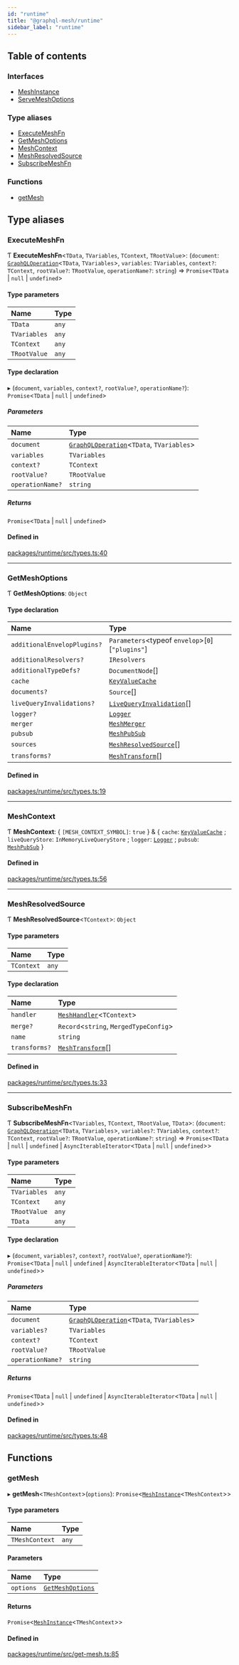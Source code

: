 ```yaml
---
id: "runtime"
title: "@graphql-mesh/runtime"
sidebar_label: "runtime"
---
```


## Table of contents

### Interfaces

- [MeshInstance](/docs/api/interfaces/runtime_src.MeshInstance)
- [ServeMeshOptions](/docs/api/interfaces/runtime_src.ServeMeshOptions)

### Type aliases

- [ExecuteMeshFn](runtime_src#executemeshfn)
- [GetMeshOptions](runtime_src#getmeshoptions)
- [MeshContext](runtime_src#meshcontext)
- [MeshResolvedSource](runtime_src#meshresolvedsource)
- [SubscribeMeshFn](runtime_src#subscribemeshfn)

### Functions

- [getMesh](runtime_src#getmesh)

## Type aliases

### ExecuteMeshFn

Ƭ **ExecuteMeshFn**\<`TData`, `TVariables`, `TContext`, `TRootValue`>: (`document`: [`GraphQLOperation`](types_src#graphqloperation)\<`TData`, `TVariables`>, `variables`: `TVariables`, `context?`: `TContext`, `rootValue?`: `TRootValue`, `operationName?`: `string`) => `Promise`\<`TData` | ``null`` | `undefined`>

#### Type parameters

| Name | Type |
| :------ | :------ |
| `TData` | `any` |
| `TVariables` | `any` |
| `TContext` | `any` |
| `TRootValue` | `any` |

#### Type declaration

▸ (`document`, `variables`, `context?`, `rootValue?`, `operationName?`): `Promise`\<`TData` | ``null`` | `undefined`>

##### Parameters

| Name | Type |
| :------ | :------ |
| `document` | [`GraphQLOperation`](types_src#graphqloperation)\<`TData`, `TVariables`> |
| `variables` | `TVariables` |
| `context?` | `TContext` |
| `rootValue?` | `TRootValue` |
| `operationName?` | `string` |

##### Returns

`Promise`\<`TData` | ``null`` | `undefined`>

#### Defined in

[packages/runtime/src/types.ts:40](https://github.com/Urigo/graphql-mesh/blob/master/packages/runtime/src/types.ts#L40)

___

### GetMeshOptions

Ƭ **GetMeshOptions**: `Object`

#### Type declaration

| Name | Type |
| :------ | :------ |
| `additionalEnvelopPlugins?` | `Parameters`\<typeof `envelop`>[``0``][``"plugins"``] |
| `additionalResolvers?` | `IResolvers` | `IResolvers`[] |
| `additionalTypeDefs?` | `DocumentNode`[] |
| `cache` | [`KeyValueCache`](/docs/api/interfaces/types_src.KeyValueCache) |
| `documents?` | `Source`[] |
| `liveQueryInvalidations?` | [`LiveQueryInvalidation`](/docs/api/interfaces/types_src.YamlConfig.LiveQueryInvalidation)[] |
| `logger?` | [`Logger`](types_src#logger) |
| `merger` | [`MeshMerger`](/docs/api/interfaces/types_src.MeshMerger) |
| `pubsub` | [`MeshPubSub`](/docs/api/interfaces/types_src.MeshPubSub) |
| `sources` | [`MeshResolvedSource`](runtime_src#meshresolvedsource)[] |
| `transforms?` | [`MeshTransform`](/docs/api/interfaces/types_src.MeshTransform)[] |

#### Defined in

[packages/runtime/src/types.ts:19](https://github.com/Urigo/graphql-mesh/blob/master/packages/runtime/src/types.ts#L19)

___

### MeshContext

Ƭ **MeshContext**: \{ `[MESH_CONTEXT_SYMBOL]`: ``true``  } & \{ `cache`: [`KeyValueCache`](/docs/api/interfaces/types_src.KeyValueCache) ; `liveQueryStore`: `InMemoryLiveQueryStore` ; `logger`: [`Logger`](types_src#logger) ; `pubsub`: [`MeshPubSub`](/docs/api/interfaces/types_src.MeshPubSub)  }

#### Defined in

[packages/runtime/src/types.ts:56](https://github.com/Urigo/graphql-mesh/blob/master/packages/runtime/src/types.ts#L56)

___

### MeshResolvedSource

Ƭ **MeshResolvedSource**\<`TContext`>: `Object`

#### Type parameters

| Name | Type |
| :------ | :------ |
| `TContext` | `any` |

#### Type declaration

| Name | Type |
| :------ | :------ |
| `handler` | [`MeshHandler`](/docs/api/interfaces/types_src.MeshHandler)\<`TContext`> |
| `merge?` | `Record`\<`string`, `MergedTypeConfig`> |
| `name` | `string` |
| `transforms?` | [`MeshTransform`](/docs/api/interfaces/types_src.MeshTransform)[] |

#### Defined in

[packages/runtime/src/types.ts:33](https://github.com/Urigo/graphql-mesh/blob/master/packages/runtime/src/types.ts#L33)

___

### SubscribeMeshFn

Ƭ **SubscribeMeshFn**\<`TVariables`, `TContext`, `TRootValue`, `TData`>: (`document`: [`GraphQLOperation`](types_src#graphqloperation)\<`TData`, `TVariables`>, `variables?`: `TVariables`, `context?`: `TContext`, `rootValue?`: `TRootValue`, `operationName?`: `string`) => `Promise`\<`TData` | ``null`` | `undefined` | `AsyncIterableIterator`\<`TData` | ``null`` | `undefined`>>

#### Type parameters

| Name | Type |
| :------ | :------ |
| `TVariables` | `any` |
| `TContext` | `any` |
| `TRootValue` | `any` |
| `TData` | `any` |

#### Type declaration

▸ (`document`, `variables?`, `context?`, `rootValue?`, `operationName?`): `Promise`\<`TData` | ``null`` | `undefined` | `AsyncIterableIterator`\<`TData` | ``null`` | `undefined`>>

##### Parameters

| Name | Type |
| :------ | :------ |
| `document` | [`GraphQLOperation`](types_src#graphqloperation)\<`TData`, `TVariables`> |
| `variables?` | `TVariables` |
| `context?` | `TContext` |
| `rootValue?` | `TRootValue` |
| `operationName?` | `string` |

##### Returns

`Promise`\<`TData` | ``null`` | `undefined` | `AsyncIterableIterator`\<`TData` | ``null`` | `undefined`>>

#### Defined in

[packages/runtime/src/types.ts:48](https://github.com/Urigo/graphql-mesh/blob/master/packages/runtime/src/types.ts#L48)

## Functions

### getMesh

▸ **getMesh**\<`TMeshContext`>(`options`): `Promise`\<[`MeshInstance`](/docs/api/interfaces/runtime_src.MeshInstance)\<`TMeshContext`>>

#### Type parameters

| Name | Type |
| :------ | :------ |
| `TMeshContext` | `any` |

#### Parameters

| Name | Type |
| :------ | :------ |
| `options` | [`GetMeshOptions`](runtime_src#getmeshoptions) |

#### Returns

`Promise`\<[`MeshInstance`](/docs/api/interfaces/runtime_src.MeshInstance)\<`TMeshContext`>>

#### Defined in

[packages/runtime/src/get-mesh.ts:85](https://github.com/Urigo/graphql-mesh/blob/master/packages/runtime/src/get-mesh.ts#L85)
